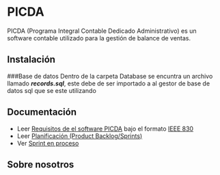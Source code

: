 # PICDA
PICDA (Programa Integral Contable Dedicado Administrativo) es un software contable utilizado para la gestión de balance de ventas.

## Instalación

###Base de datos
Dentro de la carpeta Database se encuntra un archivo llamado ***records.sql***, este debe de ser importado a al gestor de base de datos sql que se este utilizando
## Documentación 

 -  Leer [Requisitos de el software PICDA](https://docs.google.com/document/d/19kU4cGhMIdsixqF2NQH6RBeqVnIhPWorMFB7RPaK4OA/edit#) bajo el formato [IEEE 830](https://www.fdi.ucm.es/profesor/gmendez/docs/is0809/ieee830.pdf)
 -  Leer [Planificación (Product Backlog/Sprints)](https://docs.google.com/document/d/1qtXg7fapliBsOA0fl0WSG--WvriU_0QEb8ORqnfbmX4/edit?usp=sharing)
 -  Ver [Sprint en proceso](https://trello.com/b/F0L7Ituj/sprint)

## Sobre nosotros
